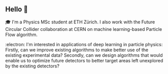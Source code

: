 ## Hello 👋

🎓 I'm a Physics MSc student at ETH Zürich. I also work with the Future Circular Collider collaboration at CERN on machine learning-based Particle Flow algorithm.

:electron: I'm interested in applications of deep learning in particle physics: Firstly, can we improve existing algorithms to make better use of the existing experimental data? Secondly, can we design algorithms that would enable us to optimize future detectors to better target areas left unexplored by the existing detectors?


